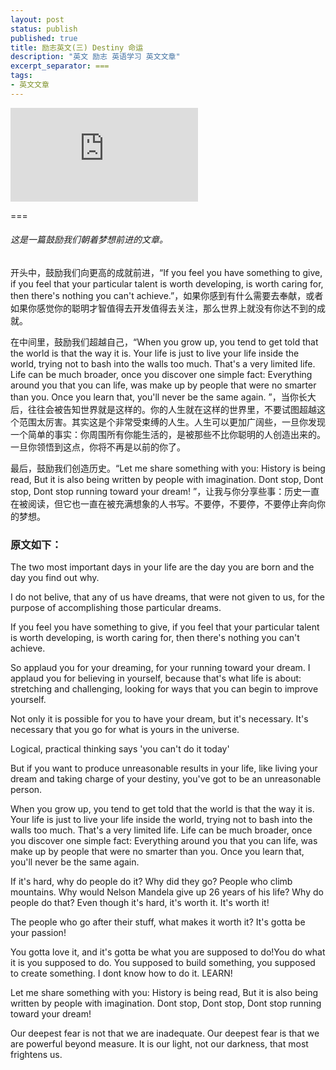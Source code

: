 ```yaml
---
layout: post
status: publish
published: true
title: 励志英文(三) Destiny 命运
description: "英文 励志 英语学习 英文文章"
excerpt_separator: ===
tags:
- 英文文章
---
```


<iframe frameborder="0" src="https://v.qq.com/txp/iframe/player.html?vid=a0689csu8is" allowFullScreen="true"></iframe>

===

###### 这是一篇鼓励我们朝着梦想前进的文章。

开头中，鼓励我们向更高的成就前进，“If you feel you have something to give, if you feel that your particular talent is worth developing, is worth caring for, then there's nothing you can't achieve.”，如果你感到有什么需要去奉献，或者如果你感觉你的聪明才智值得去开发值得去关注，那么世界上就没有你达不到的成就。

在中间里，鼓励我们超越自己，“When you grow up, you tend to get told that the world is that the way it is. Your life is just to live your life inside the world, trying not to bash into the walls too much. That's a very limited life. Life can be much broader, once you discover one simple fact: Everything around you that you can life, was make up by people that were no smarter than you. Once you learn that, you'll never be the same again. ”，当你长大后，往往会被告知世界就是这样的。你的人生就在这样的世界里，不要试图超越这个范围太厉害。其实这是个非常受束缚的人生。人生可以更加广阔些，一旦你发现一个简单的事实：你周围所有你能生活的，是被那些不比你聪明的人创造出来的。一旦你领悟到这点，你将不再是以前的你了。

最后，鼓励我们创造历史。“Let me share something with you: History is being read, But it is also being written by people with imagination. Dont stop, Dont stop, Dont stop running toward your dream! ”，让我与你分享些事：历史一直在被阅读，但它也一直在被充满想象的人书写。不要停，不要停，不要停止奔向你的梦想。

### 原文如下：

The two most important days in your life are the day you are born and the day you find out why.

I do not belive, that any of us have dreams,
that were not given to us, for the purpose of accomplishing those particular dreams.

If you feel you have something to give, if you feel that your particular talent is worth developing, is worth caring for, then there's nothing you can't achieve.

So applaud you for your dreaming, for your running toward your dream. I applaud you for believing in yourself, because that's what life is about: stretching and challenging, looking for ways that you can begin to improve yourself.

Not only it is possible for you to have your dream, but it's necessary. It's necessary that you go for what is yours in the universe.

Logical, practical thinking says 'you can't do it today'

But if you want to produce unreasonable results in your life, like living your dream and taking charge of your destiny, you've got to be an unreasonable person.

When you grow up, you tend to get told that the world is that the way it is. Your life is just to live your life inside the world, trying not to bash into the walls too much. That's a very limited life. Life can be much broader, once you discover one simple fact: Everything around you that you can life, was make up by people that were no smarter than you. Once you learn that, you'll never be the same again. 

If it's hard, why do people do it? Why did they go? People who climb mountains. Why would Nelson Mandela give up 26 years of his life? Why do people do that? Even though it's hard, it's worth it. It's worth it!

The people who go after their stuff, what makes it worth it? It's gotta be your passion! 

You gotta love it, and it's gotta be what you are supposed to do!You do what it is you supposed to do. You supposed to build something, you supposed to create something. I dont know how to do it. LEARN!

Let me share something with you: History is being read, But it is also being written by people with imagination. Dont stop, Dont stop, Dont stop running toward your dream! 

Our deepest fear is not that we are inadequate. Our deepest fear is that we are powerful beyond measure. It is our light, not our darkness, that most frightens us. 
